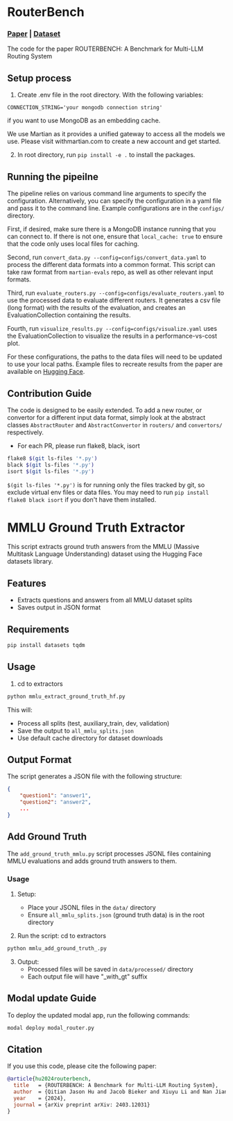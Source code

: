 # RouterBench

### [Paper](https://arxiv.org/abs/2403.12031) | [Dataset](https://huggingface.co/datasets/withmartian/routerbench)

The code for the paper ROUTERBENCH: A Benchmark for Multi-LLM Routing System

## Setup process
1. Create .env file in the root directory. With the following variables:
```
CONNECTION_STRING='your mongodb connection string'
```
if you want to use MongoDB as an embedding cache. 

We use Martian as it provides a unified gateway to access all the models we use. Please visit withmartian.com to create a new account and get started.

2. In root directory, run `pip install -e .` to install the packages.

## Running the pipeilne 
The pipeline relies on various command line arguments to specify the configuration. Alternatively, you can specify the 
configuration in a yaml file and pass it to the command line. Example configurations are in the `configs/` directory.

First, if desired, make sure there is a MongoDB instance running that you can connect to. If there is not one, ensure that `local_cache: true` to ensure that 
the code only uses local files for caching.

Second, run `convert_data.py --config=configs/convert_data.yaml` to process the different data formats into a common format.
    This script can take raw format from `martian-evals` repo, as well as other relevant input formats.

Third, run `evaluate_routers.py --config=configs/evaluate_routers.yaml` to use the processed data to evaluate different routers. It generates a csv file (long format) with the results of the evaluation, and creates an EvaluationCollection containing the results.

Fourth, run `visualize_results.py --config=configs/visualize.yaml` uses the EvaluationCollection to visualize the results in a performance-vs-cost plot.

For these configurations, the paths to the data files will need to be updated to use your local paths. Example files to recreate results from the paper are available on [Hugging Face](https://huggingface.co/datasets/withmartian/routerbench).


## Contribution Guide

The code is designed to be easily extended. To add a new router, or convertor for a different input data format, simply look
at the abstract classes `AbstractRouter` and `AbstractConvertor` in `routers/` and `convertors/` respectively.

- For each PR, please run flake8, black, isort
```bash
flake8 $(git ls-files '*.py')
black $(git ls-files '*.py')
isort $(git ls-files '*.py')
```
`$(git ls-files '*.py')` is for running only the files tracked by git, so exclude virtual env files or data files.
You may need to run `pip install flake8 black isort` if you don't have them installed.


# MMLU Ground Truth Extractor

This script extracts ground truth answers from the MMLU (Massive Multitask Language Understanding) dataset using the Hugging Face datasets library.

## Features

- Extracts questions and answers from all MMLU dataset splits
- Saves output in JSON format

## Requirements

```bash
pip install datasets tqdm
```

## Usage

1. cd to extractors
```bash
python mmlu_extract_ground_truth_hf.py
```
This will:
- Process all splits (test, auxiliary_train, dev, validation)
- Save the output to `all_mmlu_splits.json`
- Use default cache directory for dataset downloads

## Output Format

The script generates a JSON file with the following structure:

```json
{
    "question1": "answer1",
    "question2": "answer2",
    ...
}
```

## Add Ground Truth 
The `add_ground_truth_mmlu.py` script processes JSONL files containing MMLU evaluations and adds ground truth answers to them.


### Usage

1. Setup:
   - Place your JSONL files in the `data/` directory
   - Ensure `all_mmlu_splits.json` (ground truth data) is in the root directory

2. Run the script:
cd to extractors
```bash
python mmlu_add_ground_truth_.py
```

3. Output:
   - Processed files will be saved in `data/processed/` directory
   - Each output file will have "_with_gt" suffix

## Modal update Guide
To deploy the updated modal app, run the following commands:
```bash
modal deploy modal_router.py
```

## Citation
If you use this code, please cite the following paper:
```bibtex
@article{hu2024routerbench,
  title   = {ROUTERBENCH: A Benchmark for Multi-LLM Routing System},
  author  = {Qitian Jason Hu and Jacob Bieker and Xiuyu Li and Nan Jiang and Benjamin Keigwin and Gaurav Ranganath and Kurt Keutzer and Shriyash Kaustubh Upadhyay},
  year    = {2024},
  journal = {arXiv preprint arXiv: 2403.12031}
}
```
